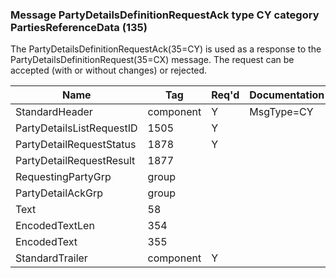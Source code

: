 ### Message PartyDetailsDefinitionRequestAck type CY category PartiesReferenceData (135)

The PartyDetailsDefinitionRequestAck(35=CY) is used as a response to the PartyDetailsDefinitionRequest(35=CX) message. The request can be accepted (with or without changes) or rejected.

| Name                      | Tag       | Req'd | Documentation |
|---------------------------|-----------|----------|---------------|
| StandardHeader            | component |   Y   | MsgType=CY    |
| PartyDetailsListRequestID | 1505      |   Y   |               |
| PartyDetailRequestStatus  | 1878      |   Y   |               |
| PartyDetailRequestResult  | 1877      |       |               |
| RequestingPartyGrp        | group     |       |               |
| PartyDetailAckGrp         | group     |       |               |
| Text                      | 58        |       |               |
| EncodedTextLen            | 354       |       |               |
| EncodedText               | 355       |       |               |
| StandardTrailer           | component |   Y   |               |

